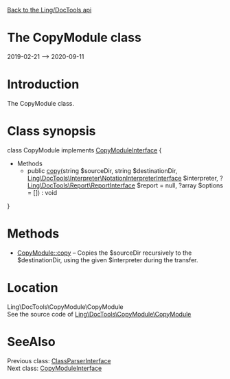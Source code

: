 [Back to the Ling/DocTools api](https://github.com/lingtalfi/DocTools/blob/master/doc/api/Ling/DocTools.md)



The CopyModule class
================
2019-02-21 --> 2020-09-11






Introduction
============

The CopyModule class.



Class synopsis
==============


class <span class="pl-k">CopyModule</span> implements [CopyModuleInterface](https://github.com/lingtalfi/DocTools/blob/master/doc/api/Ling/DocTools/CopyModule/CopyModuleInterface.md) {

- Methods
    - public [copy](https://github.com/lingtalfi/DocTools/blob/master/doc/api/Ling/DocTools/CopyModule/CopyModule/copy.md)(string $sourceDir, string $destinationDir, [Ling\DocTools\Interpreter\NotationInterpreterInterface](https://github.com/lingtalfi/DocTools/blob/master/doc/api/Ling/DocTools/Interpreter/NotationInterpreterInterface.md) $interpreter, ?[Ling\DocTools\Report\ReportInterface](https://github.com/lingtalfi/DocTools/blob/master/doc/api/Ling/DocTools/Report/ReportInterface.md) $report = null, ?array $options = []) : void

}






Methods
==============

- [CopyModule::copy](https://github.com/lingtalfi/DocTools/blob/master/doc/api/Ling/DocTools/CopyModule/CopyModule/copy.md) &ndash; Copies the $sourceDir recursively to the $destinationDir, using the given $interpreter during the transfer.





Location
=============
Ling\DocTools\CopyModule\CopyModule<br>
See the source code of [Ling\DocTools\CopyModule\CopyModule](https://github.com/lingtalfi/DocTools/blob/master/CopyModule/CopyModule.php)



SeeAlso
==============
Previous class: [ClassParserInterface](https://github.com/lingtalfi/DocTools/blob/master/doc/api/Ling/DocTools/ClassParser/ClassParserInterface.md)<br>Next class: [CopyModuleInterface](https://github.com/lingtalfi/DocTools/blob/master/doc/api/Ling/DocTools/CopyModule/CopyModuleInterface.md)<br>
